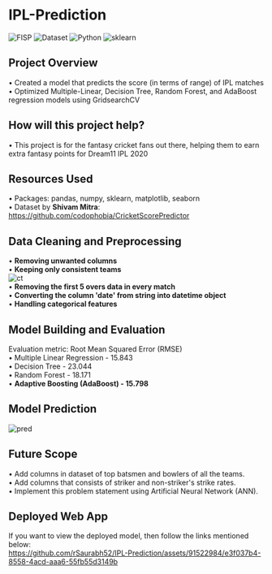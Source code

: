# IPL-Prediction
![FISP](readme-resources/first-innings-banner.png)
![Dataset](https://img.shields.io/badge/Dataset-Shivam_Mitra-blue.svg) ![Python](https://img.shields.io/badge/Python-3.6-brightgreen.svg) ![sklearn](https://img.shields.io/badge/Library-sklearn-orange.svg)

## Project Overview
• Created a model that predicts the score (in terms of range) of IPL matches<br/>
• Optimized Multiple-Linear, Decision Tree, Random Forest, and AdaBoost regression models using GridsearchCV

## How will this project help?
• This project is for the fantasy cricket fans out there, helping them to earn extra fantasy points for Dream11 IPL 2020

## Resources Used
• Packages: pandas, numpy, sklearn, matplotlib, seaborn<br/>
• Dataset by **Shivam Mitra**: https://github.com/codophobia/CricketScorePredictor

## Data Cleaning and Preprocessing
• **Removing unwanted columns**<br/>
• **Keeping only consistent teams**<br/>
![ct](readme-resources/consistent_teams.PNG)<br/>
• **Removing the first 5 overs data in every match**<br/>
• **Converting the column 'date' from string into datetime object**<br/>
• **Handling categorical features**

## Model Building and Evaluation
Evaluation metric: Root Mean Squared Error (RMSE)<br/>
• Multiple Linear Regression - 15.843 <br/>
• Decision Tree - 23.044<br/>
• Random Forest - 18.171<br/>
• **Adaptive Boosting (AdaBoost) - 15.798**

## Model Prediction
![pred](readme-resources/prediction.PNG)<br/>

## Future Scope
• Add columns in dataset of top batsmen and bowlers of all the teams.<br/>
• Add columns that consists of striker and non-striker's strike rates.<br/>
• Implement this problem statement using Artificial Neural Network (ANN).<br/>

## Deployed Web App
If you want to view the deployed model, then follow  the links mentioned below:<br/>
https://github.com/rSaurabh52/IPL-Prediction/assets/91522984/e3f037b4-8558-4acd-aaa6-55fb55d3149b
